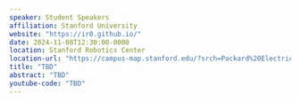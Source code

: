 ```yaml
---
speaker: Student Speakers
affiliation: Stanford University
website: "https://ir0.github.io/"
date: 2024-11-08T12:30:00-0000
location: Stanford Robotics Center
location-url: "https://campus-map.stanford.edu/?srch=Packard%20Electrical%20Engineering"
title: "TBD"
abstract: "TBD"
youtube-code: "TBD"
---
```

